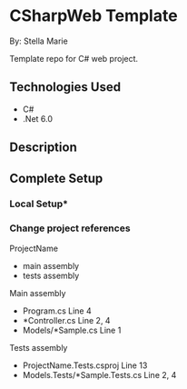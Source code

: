 # CSharpWeb Template

By: Stella Marie

Template repo for C# web project.

## **Technologies Used**

- C#
- .Net 6.0

## **Description**

## **Complete Setup**

### **Local Setup***

### **Change project references**

ProjectName
- main assembly
- tests assembly

Main assembly
- Program.cs Line 4
- *Controller.cs Line 2, 4
- Models/*Sample.cs Line 1

Tests assembly
- ProjectName.Tests.csproj Line 13
- Models.Tests/*Sample.Tests.cs Line 2, 4